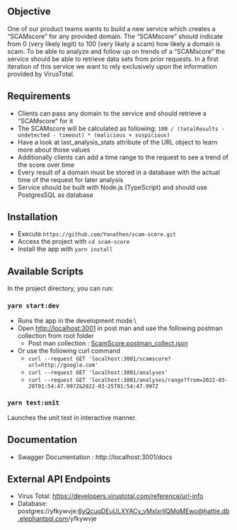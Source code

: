 ## Objective

One of our product teams wants to build a new service which creates a “SCAMscore” for any provided domain. The “SCAMscore” should indicate from 0 (very likely legit) to 100 (very likely a scam) how likely a domain is scam. To be able to analyze and follow up on trends of a “SCAMscore” the service should be able to retrieve data sets from prior requests. In a first iteration of this service we want to rely exclusively upon the information provided by VirusTotal.

## Requirements
- Clients can pass any domain to the service and should retrieve a “SCAMscore” for it
- The SCAMscore will be calculated as following: ```100 / (totalResults - undetected - timeout) * (malicious + suspicious)```
- Have a look at last_analysis_stats attribute of the URL object to learn more about those values
- Additionally clients can add a time range to the request to see a trend of the score over time
- Every result of a domain must be stored in a database with the actual time of the request for later analysis
- Service should be built with Node.js (TypeScript) and should use PostgresSQL as database

## Installation
- Execute ```https://github.com/Yonathen/scam-score.git```
- Access the project with ```cd scam-score```
- Install the app with ```yarn install```

## Available Scripts

In the project directory, you can run:

### `yarn start:dev`

- Runs the app in the development mode.\
- Open [http://localhost:3001](http://localhost:3001) in post man and use the following postman collection from root folder
  - Post man collection : [ScamScore.postman_collect.json](ScamScroe.postman_collection.json)
- Or use the following curl command
  - ```curl --request GET 'localhost:3001/scamscore?url=http://google.com'```
  - ```curl --request GET 'localhost:3001/analyses'```
  - ```curl --request GET 'localhost:3001/analyses/range?from=2022-03-20T01:54:47.997Z&2022-03-25T01:54:47.997Z```

### `yarn test:unit`

Launches the unit test in interactive manner.

## Documentation

- Swagger Documentation : http://localhost:3001/docs

## External API Endpoints

-   Virus Total: https://developers.virustotal.com/reference/url-info
-   Database: postgres://yfkywvje:6yQcuqDEuULXYACy_vMxlxrllQMqMEwo@hattie.db.elephantsql.com/yfkywvje
